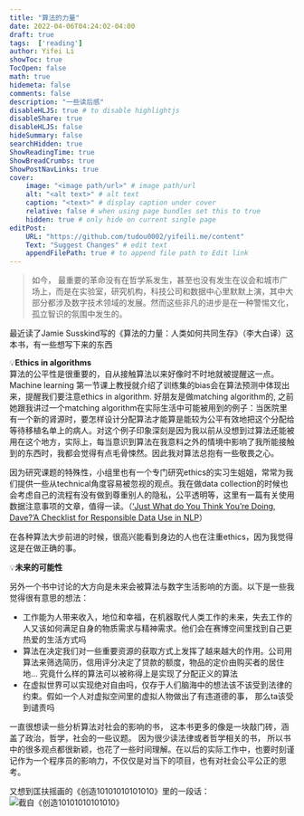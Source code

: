 ```yaml
---
title: "算法的力量"
date: 2022-04-06T04:24:02-04:00
draft: true
tags:  ['reading']
author: Yifei Li
showToc: true
TocOpen: false
math: true
hidemeta: false
comments: false
description: "一些读后感"
disableHLJS: true # to disable highlightjs
disableShare: true
disableHLJS: false
hideSummary: false
searchHidden: true
ShowReadingTime: true
ShowBreadCrumbs: true
ShowPostNavLinks: true
cover:
    image: "<image path/url>" # image path/url
    alt: "<alt text>" # alt text
    caption: "<text>" # display caption under cover
    relative: false # when using page bundles set this to true
    hidden: true # only hide on current single page
editPost:
    URL: "https://github.com/tudou0002/yifeili.me/content"
    Text: "Suggest Changes" # edit text
    appendFilePath: true # to append file path to Edit link
---
```

> 如今， 最重要的革命没有在哲学系发生，甚至也没有发生在议会和城市广场上，而是在实验室，研究机构，科技公司和数据中心里默默上演，其中大部分都涉及数字技术领域的发展。然而这些非凡的进步是在一种警惕文化，孤立智识的氛围中发生的。

最近读了Jamie Susskind写的《算法的力量：人类如何共同生存》（李大白译）这本书，有一些想写下来的东西

:bulb:**Ethics in algorithms**  
算法的公平性是很重要的，自从接触算法以来好像时不时地就被提醒这一点。Machine learning 第一节课上教授就介绍了训练集的bias会在算法预测中体现出来，提醒我们要注意ethics in algorithm. 好朋友是做matching algorithm的, 之前她跟我讲过一个matching algorithm在实际生活中可能被用到的例子：当医院里有一个新的肾源时，要怎样设计分配算法才能算是能较为公平有效地把这个分配给等待移植名单上的病人。对这个例子印象深刻是因为我以前从没想到过算法还能被用在这个地方，实际上，每当意识到算法在我意料之外的情境中影响了我所能接触到的东西时，我都会觉得有点毛骨悚然。因此我对算法总抱有一些敬畏之心。

因为研究课题的特殊性，小组里也有一个专门研究ethics的实习生姐姐，常常为我们提供一些从technical角度容易被忽视的观点。我在做data collection的时候也会考虑自己的流程有没有做到尊重别人的隐私，公平透明等，这里有一篇有关使用数据注意事项的文章，值得一读。（[‘Just What do You Think You’re Doing, Dave?’A Checklist for Responsible Data Use in NLP](https://aclanthology.org/2021.findings-emnlp.414.pdf)）

在各种算法大步前进的时候，很高兴能看到身边的人也在注重ethics，因为我觉得这是在做正确的事。

:bulb:**未来的可能性**

另外一个书中讨论的大方向是未来会被算法与数字生活影响的方面。以下是一些我觉得很有意思的想法：
- 工作能为人带来收入，地位和幸福，在机器取代人类工作的未来，失去工作的人又该如何满足自身的物质需求与精神需求。他们会在赛博空间里找到自己更热爱的生活方式吗
- 算法在决定我们对一些重要资源的获取方式上发挥了越来越大的作用。公司用算法来筛选简历，信用评分决定了贷款的额度，物品的定价由购买者的居住地... 究竟什么样的算法可以被称得上是实现了分配正义的算法
- 在虚拟世界可以实现绝对自由吗，仅存于人们脑海中的想法该不该受到法律的约束。假如一个人对虚拟空间里的虚拟人物做出了有违道德的事， 那么ta该受到谴责吗


一直很想读一些分析算法对社会的影响的书， 这本书更多的像是一块敲门砖，涵盖了政治，哲学，社会的一些议题。 因为很少读法律或者哲学相关的书， 所以书中的很多观点都很新颖，也花了一些时间理解。在以后的实际工作中，也要时刻谨记作为一个程序员的影响力，不仅仅是对当下的项目，也有对社会公平公正的思考。

又想到匡扶摇画的《创造10101010101010》里的一段话：
![截自《创造10101010101010》](/future_politics.jpg#center)